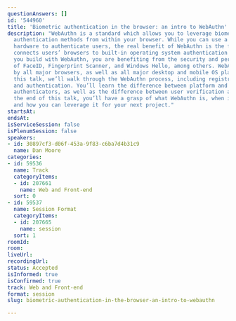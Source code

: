 ```yaml
---
questionAnswers: []
id: '544960'
title: 'Biometric authentication in the browser: an intro to WebAuthn'
description: "WebAuthn is a standard which allows you to leverage biometric based
  authentication methods from within your browser. While you can use a variety of
  hardware to authenticate users, the real benefit of WebAuthn is the fact that it
  connects users’ browsers to built-in operating system authentication methods.\r\n\r\nWhen
  you build with WebAuthn, you are benefiting from the security and pervasiveness
  of FaceID, Fingerprint Scanner, and Windows Hello, among others. WebAuthn is supported
  by all major browsers, as well as all major desktop and mobile OS platforms.\r\n\r\nIn
  this talk, we’ll walk through the WebAuthn process, including registration, attestation,
  and authentication. You’ll learn the difference between platform and cross-platform
  authenticators, as well as the difference between user verification and user presence.\r\n\r\nAt
  the end of this talk, you’ll have a grasp of what WebAuthn is, when it makes sense,
  and how you can leverage it for your next project."
startsAt: 
endsAt: 
isServiceSession: false
isPlenumSession: false
speakers:
- id: 30897cf3-d06f-453a-9f83-c6ba7d4b31c9
  name: Dan Moore
categories:
- id: 59536
  name: Track
  categoryItems:
  - id: 207661
    name: Web and Front-end
  sort: 0
- id: 59537
  name: Session Format
  categoryItems:
  - id: 207665
    name: session
  sort: 1
roomId: 
room: 
liveUrl: 
recordingUrl: 
status: Accepted
isInformed: true
isConfirmed: true
track: Web and Front-end
format: session
slug: biometric-authentication-in-the-browser-an-intro-to-webauthn

---
```

